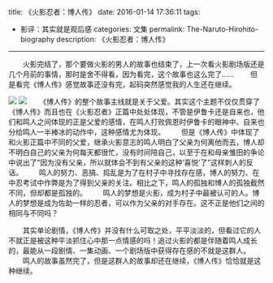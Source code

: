 title: 《火影忍者：博人传》
date: 2016-01-14 17:36:11
tags: 
- 影评：其实就是观后感
categories: 文集
permalink: The-Naruto-Hirohito-biography
description: 《火影忍者：博人传》
---
　　火影完结了，那个要做火影的男人的故事也结束了，上一次看火影剧场版还是几个月前的事情，那时是舍不得看，因为看完，这个故事也这么完了……
　　但是看完《博人传》感觉故事还没有完，起码突然感觉我的人生还在继续。
<!--more-->
![](http://ww3.sinaimg.cn/mw1024/8725b930gw1f0wuf5uuc0j20zk0zktec.jpg)
![](http://ww3.sinaimg.cn/mw1024/8725b930gw1f0wuf3xjgzj20zk0zkn28.jpg)
　　《博人传》的整个故事主线就是关于父爱。其实这个主题不仅仅贯穿了《博人传》而且也在《火影忍者》正篇中处处体现，不管是伊鲁卡还是自来也，他们和鸣人之间体现的正是父爱的感情，在鸣人打败佩恩时伊鲁卡的眼神中、自来也分给鸣人一半棒冰的动作中，这种感情尤为体现。
　　但是《博人传》中体现了和火影正篇中不同的父爱，继承火影意志的鸣人明白了父亲为何离他而去，博人却不明白自己的父亲为何每天都很忙，没有时间陪自己，以至于在和母亲雏田的争论中说出了“因为没有父亲，所以就体会不到有父亲的这种‘喜悦’了”这样刺人的反话。
　　鸣人的努力、恶搞、捣乱是为了在村子中寻找存在感，博人的努力、在中忍考试中作弊是为了得到父亲的关注。相比之下，鸣人的孤独和博人的孤独截然不同，但却都是孤独的。
　　鸣人的梦想是火影，成为村子中最被认可的人。博人的梦想是成为佐助一样的忍者，可以作为父亲的对手存在。这不正是他们之间的相同与不同吗？

　　其实单论剧情，《博人传》并没有什么可取之处，平平淡淡的，但看过它的人不就正是被这种平淡抓住心中那一点情感的吗！追过火影的都是伴随着鸣人成长的，最能从一段剧情、一集动画、一个剧场版中获得存在感的不就是这群人。
　　鸣人的故事虽然完了，但是这群人的故事却还在继续，《博人传》恰恰就是这种继续。

